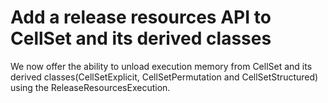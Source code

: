 # Add a release resources API to CellSet and its derived classes

We now offer the ability to unload execution memory from CellSet and its derived
classes(CellSetExplicit, CellSetPermutation and CellSetStructured) using the ReleaseResourcesExecution.

